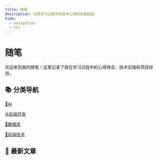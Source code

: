 ```yaml
---
title: 随笔
description: 记录学习过程中的技术心得和实践经验
hide:
  - navigation
  - toc
---
```


# 随笔

欢迎来到我的随笔！这里记录了我在学习过程中的心得体会、技术实践和项目经验。

## 📚 分类导航

[🤖AI](./category/ai/)

[⚙️后端开发](./category/backend/)

[💾数据库](./category/database/)

[🎨前端技术](./category/frontend/)

## 📃 最新文章
